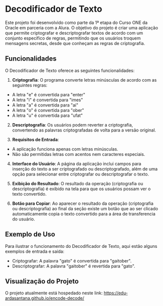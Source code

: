 # Decodificador de Texto

Este projeto foi desenvolvido como parte da 1ª etapa do Curso ONE da Oracle em parceria com a Alura. O objetivo do projeto é criar uma aplicação que permite criptografar e descriptografar textos de acordo com um conjunto específico de regras, permitindo que os usuários troquem mensagens secretas, desde que conheçam as regras de criptografia.

## Funcionalidades

O Decodificador de Texto oferece as seguintes funcionalidades:

1. **Criptografia**: O programa converte letras minúsculas de acordo com as seguintes regras:

- A letra "e" é convertida para "enter"
- A letra "i" é convertida para "imes"
- A letra "a" é convertida para "ai"
- A letra "o" é convertida para "ober"
- A letra "u" é convertida para "ufat"

2. **Descriptografia**: Os usuários podem reverter a criptografia, convertendo as palavras criptografadas de volta para a versão original.

3. **Requisitos de Entrada**:

- A aplicação funciona apenas com letras minúsculas.
- Não são permitidas letras com acentos nem caracteres especiais.
  
4. **Interface do Usuário**: A página da aplicação inclui campos para inserção do texto a ser criptografado ou descriptografado, além de uma opção para selecionar entre criptografar ou descriptografar o texto.

5. **Exibição do Resultado**: O resultado da operação (criptografia ou descriptografia) é exibido na tela para que os usuários possam ver o texto convertido.

6. **Botão para Copiar**: Ao aparecer o resultado da operação (criptografia ou descriptografia) ao final da seção existe um botão que ao ser clicado automaticamente copia o texto convertido para a área de transferencia do usuário.

## Exemplo de Uso

Para ilustrar o funcionamento do Decodificador de Texto, aqui estão alguns exemplos de entrada e saída:

- Criptografar: A palavra "gato" é convertida para "gaitober".
- Descriptografar: A palavra "gaitober" é revertida para "gato".

## Visualização do Projeto

O projeto atualmente está hospedado neste link: https://edu-ardasantana.github.io/encode-decode/
